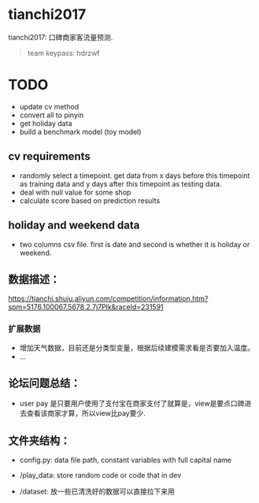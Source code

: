 # tianchi2017
tianchi2017: 口碑商家客流量预测.

> team keypass: hdrzwf

# TODO

* update cv method
* convert all to pinyin
* get holiday data
* build a benchmark model (toy model)

## cv requirements
* randomly select a timepoint. get data from x days before this timepoint as training data and y days after this timepoint as testing data.
* deal with null value for some shop
* calculate score based on prediction results

## holiday and weekend data
* two columns csv file. first is date and second is whether it is holiday or weekend.


## 数据描述：

https://tianchi.shuju.aliyun.com/competition/information.htm?spm=5176.100067.5678.2.7j7Plk&raceId=231591

### 扩展数据

* 增加天气数据，目前还是分类型变量，根据后续建模需求看是否要加入温度。
* ...

## 论坛问题总结：

* user pay 是只要用户使用了支付宝在商家支付了就算是，view是要点口碑进去查看该商家才算，所以view比pay要少.

## 文件夹结构：
- config.py: data file path, constant variables with full capital name
- /play_data: store random code or code that in dev

- /dataset: 放一些已清洗好的数据可以直接拉下来用